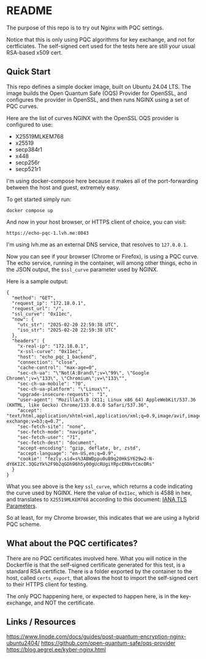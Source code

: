 # README

The purpose of this repo is to try out Nginx with PQC settings.

Notice that this is only using PQC algorithms for key exchange, 
and not for certficiates. The self-signed cert used for the tests
here are still your usual RSA-based x509 cert.

## Quick Start

This repo defines a simple docker image, built on Ubuntu 24.04 LTS.
The image builds the Open Quantum Safe (OQS) Provider for OpenSSL, and configures
the provider in OpenSSL, and then runs NGINX using a set of PQC curves.

Here are the list of curves NGINX with the OpenSSL OQS provider is configured to use:

* X25519MLKEM768 
* x25519
* secp384r1
* x448
* secp256r
* secp521r1

I'm using docker-compose here because it makes all of the port-forwarding between the host and guest,
extremely easy. 

To get started simply run:

```
docker compose up
```

And now in your host browser, or HTTPS client of choice, you can visit:
```
https://echo-pqc-1.lvh.me:8043
```

I'm using lvh.me as an external DNS service, that resolves to `127.0.0.1`.

Now you can see if your browser (Chrome or Firefox), is using a PQC curve.
The echo service, running in the container, will among other things, echo 
in the JSON output, the `$ssl_curve` parameter used by NGINX.

Here is a sample output:

```
{
  "method": "GET",
  "request_ip": "172.18.0.1",
  "request_url": "/",
  "ssl_curve": "0x11ec",
  "now": {
    "utc_str": "2025-02-20 22:59:38 UTC",
    "iso_str": "2025-02-20 22:59:38 UTC"
  },
  "headers": {
    "x-real-ip": "172.18.0.1",
    "x-ssl-curve": "0x11ec",
    "host": "echo_pqc_1_backend",
    "connection": "close",
    "cache-control": "max-age=0",
    "sec-ch-ua": "\"Not(A:Brand\";v=\"99\", \"Google Chrome\";v=\"133\", \"Chromium\";v=\"133\"",
    "sec-ch-ua-mobile": "?0",
    "sec-ch-ua-platform": "\"Linux\"",
    "upgrade-insecure-requests": "1",
    "user-agent": "Mozilla/5.0 (X11; Linux x86_64) AppleWebKit/537.36 (KHTML, like Gecko) Chrome/133.0.0.0 Safari/537.36",
    "accept": "text/html,application/xhtml+xml,application/xml;q=0.9,image/avif,image/webp,image/apng,*/*;q=0.8,application/signed-exchange;v=b3;q=0.7",
    "sec-fetch-site": "none",
    "sec-fetch-mode": "navigate",
    "sec-fetch-user": "?1",
    "sec-fetch-dest": "document",
    "accept-encoding": "gzip, deflate, br, zstd",
    "accept-language": "en-US,en;q=0.9",
    "cookie": "fezly.sid=s%3ABWDppu0uB9q20HkSY629w2-N-dY6KI2C.3QGzYk%2F9b2qGDh96h5y00gUcRUgiYRpcERNvtCmc0Rs"
  }
}
```

What you see above is the key `ssl_curve`, which returns a code indicating the curve used by NGINX.
Here the value of `0x11ec`, which is 4588 in hex, and translates to `X25519MLKEM768` according to this document: [IANA TLS Parameters](https://www.iana.org/assignments/tls-parameters/tls-parameters.xhtml#tls-parameters-8).

So at least, for my Chrome browser, this indicates that we are using a hybrid PQC scheme.

## What about the PQC certificates?

There are no PQC certificates involved here. 
What you will notice in the Dockerfile is that the self-signed certificate generated for this test, is a standard RSA certificte.
There is a folder exported by the container to the host, called `certs_export`, that allows the host to import the self-signed cert
to their HTTPS client for testing.

The only PQC happening here, or expected to happen here, is in the key-exchange, and NOT the certificate.

## Links / Resources

https://www.linode.com/docs/guides/post-quantum-encryption-nginx-ubuntu2404/
https://github.com/open-quantum-safe/oqs-provider
https://blog.aegrel.ee/kyber-nginx.html

